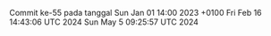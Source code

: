 Commit ke-55 pada tanggal Sun Jan 01 14:00 2023 +0100
Fri Feb 16 14:43:06 UTC 2024
Sun May  5 09:25:57 UTC 2024
